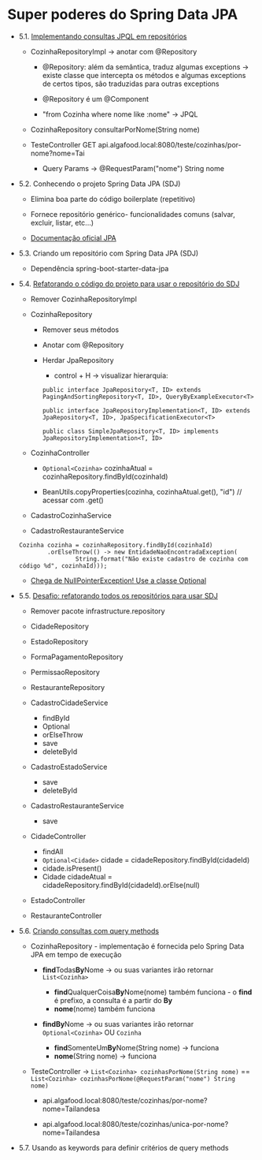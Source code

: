 # Super poderes do Spring Data JPA

  - 5.1. [Implementando consultas JPQL em repositórios](https://github.com/marciafc/curso-especialista-spring-rest/tree/master/05.01-implementando-consultas-jpql-em-repositorios/algafood-api)
  
    - CozinhaRepositoryImpl -> anotar com @Repository 
	
	  - @Repository: além da semântica, traduz algumas exceptions -> existe classe que intercepta os métodos e algumas exceptions de certos tipos, são traduzidas para outras exceptions
	  
	  - @Repository é um @Component
	  
	  - "from Cozinha where nome like :nome" -> JPQL
	  
    - CozinhaRepository consultarPorNome(String nome)  
	
	- TesteController GET api.algafood.local:8080/teste/cozinhas/por-nome?nome=Tai
	
	  - Query Params -> @RequestParam("nome") String nome
	
  - 5.2. Conhecendo o projeto Spring Data JPA (SDJ)

    - Elimina boa parte do código boilerplate (repetitivo)
	
	- Fornece repositório genérico- funcionalidades comuns (salvar, excluir, listar, etc...)
	
	- [Documentação oficial JPA](https://spring.io/projects/spring-data-jpa)

  - 5.3. Criando um repositório com Spring Data JPA (SDJ)
  
    - Dependência spring-boot-starter-data-jpa
	
  - 5.4. [Refatorando o código do projeto para usar o repositório do SDJ](https://github.com/marciafc/curso-especialista-spring-rest/tree/master/05.04-refatorando-o-codigo-do-projeto-para-usar-o-repositorio-do-sdj/algafood-api)
	
	- Remover CozinhaRepositoryImpl
	
	- CozinhaRepository
	
	  - Remover seus métodos
	  
	  - Anotar com @Repository
	  
	  - Herdar JpaRepository
	  
	    - control + H -> visualizar hierarquia:

		```
		public interface JpaRepository<T, ID> extends PagingAndSortingRepository<T, ID>, QueryByExampleExecutor<T>
	
        public interface JpaRepositoryImplementation<T, ID> extends JpaRepository<T, ID>, JpaSpecificationExecutor<T>
	
		public class SimpleJpaRepository<T, ID> implements JpaRepositoryImplementation<T, ID>
		
		```
	  
	- CozinhaController
	
	  - ```Optional<Cozinha>``` cozinhaAtual = cozinhaRepository.findById(cozinhaId)
	
      - BeanUtils.copyProperties(cozinha, cozinhaAtual.get(), "id") // acessar com .get()

	- CadastroCozinhaService
	
	- CadastroRestauranteService

	```
	Cozinha cozinha = cozinhaRepository.findById(cozinhaId)
			.orElseThrow(() -> new EntidadeNaoEncontradaException(
					String.format("Não existe cadastro de cozinha com código %d", cozinhaId)));	
	
	```	
	
    - [Chega de NullPointerException! Use a classe Optional](https://blog.algaworks.com/chega-de-nullpointerexception/)	

  - 5.5. [Desafio: refatorando todos os repositórios para usar SDJ](https://github.com/marciafc/curso-especialista-spring-rest/tree/master/05.05-desafio-refatorando-todos-os-repositorios-para-usar-sdj/algafood-api)

	- Remover pacote infrastructure.repository
	
    - CidadeRepository
	
	- EstadoRepository
	
	- FormaPagamentoRepository	
	
	- PermissaoRepository
	
	- RestauranteRepository
	
	- CadastroCidadeService
	  - findById
	  - Optional
	  - orElseThrow
	  - save
	  - deleteById
	
    - CadastroEstadoService	
	  - save
	  - deleteById
	
    - CadastroRestauranteService	
	  - save
	
    - CidadeController	
	  - findAll
	  - ```Optional<Cidade>``` cidade = cidadeRepository.findById(cidadeId)
	  - cidade.isPresent()
	  - Cidade cidadeAtual = cidadeRepository.findById(cidadeId).orElse(null)
	
    - EstadoController
	
    - RestauranteController
	
  - 5.6. [Criando consultas com query methods](https://github.com/marciafc/curso-especialista-spring-rest/tree/master/05.06-criando-consultas-com-query-methods/algafood-api)

    - CozinhaRepository -  implementação é fornecida pelo Spring Data JPA em tempo de execução
	
	  - **find**Todas**By**Nome -> ou suas variantes irão retornar ```List<Cozinha>```
	    - **find**QualquerCoisa**By**Nome(nome) também funciona - o **find** é prefixo, a consulta é a partir do **By**
	    - **nome**(nome) também funciona
	
	  - **findBy**Nome ->  ou suas variantes irão retornar ```Optional<Cozinha>``` OU ```Cozinha```
        - **find**SomenteUm**By**Nome(String nome) -> funciona	    
        - **nome**(String nome) -> funciona
	    
	
	- TesteController -> ```List<Cozinha> cozinhasPorNome(String nome)``` == ```List<Cozinha> cozinhasPorNome(@RequestParam("nome") String nome)```  
	
      - api.algafood.local:8080/teste/cozinhas/por-nome?nome=Tailandesa
	
	  - api.algafood.local:8080/teste/cozinhas/unica-por-nome?nome=Tailandesa

  - 5.7. Usando as keywords para definir critérios de query methods
	
	
	
	
